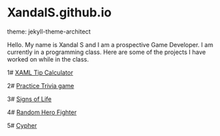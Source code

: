 # XandalS.github.io
theme: jekyll-theme-architect 

Hello. My name is Xandal S and I am a prospective Game Developer.
I am currently in a programming class. Here are some of the projects I have worked on while in the class.

1# [XAML Tip Calculator](https://github.com/XandalS/XAML-Tip-Calculator-Practice)

2# [Practice Trivia game](https://github.com/XandalS/Triva-Game-Practice)

3# [Signs of Life](https://github.com/XandalS/Midterm-Signs-of-Life)

4# [Random Hero Fighter](https://github.com/XandalS/Random-Hero-Fighter)

5# [Cypher](https://github.com/XandalS/Cypher)
